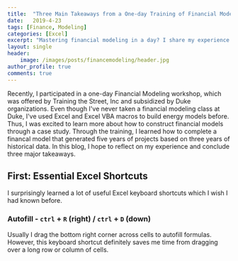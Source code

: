 ```yaml
---
title:  "Three Main Takeaways from a One-day Training of Financial Modeling (in progress)"
date:   2019-4-23
tags: [Finance, Modeling]
categories: [Excel]
excerpt: "Mastering financial modeling in a day? I share my experience participating in a one-day bootcamp for financial modeling using Excel."
layout: single
header:
    image: /images/posts/financemodeling/header.jpg
author_profile: true
comments: true
---
```

<div id="fb-root"></div>
<script async defer crossorigin="anonymous" src="https://connect.facebook.net/en_US/sdk.js#xfbml=1&version=v3.3"></script>

Recently, I participated in a one-day Financial Modeling workshop, which was offered by Training the Street, Inc and subsidized by Duke organizations. Even though I've never taken a financial modeling class at Duke, I've used Excel and Excel VBA macros to build energy models before. Thus, I was excited to learn more about how to construct financial models through a case study. Through the training, I learned how to complete a financal model that generated five years of projects based on three years of historical data. In this blog, I hope to reflect on my experience and conclude three major takeaways.


## First: Essential Excel Shortcuts
I surprisingly learned a lot of useful Excel keyboard shortcuts which I wish I had known before.

### Autofill - `ctrl` + `R` (right) / `ctrl` + `D` (down)
Usually I drag the bottom right corner across cells to autofill formulas. However, this keyboard shortcut definitely saves me time from dragging over a long row or column of cells.

### 


<div class="fb-comments" data-href="https://xjessiex.netlify.com/resources/financialmodeling/" data-width="" data-numposts="5"></div>